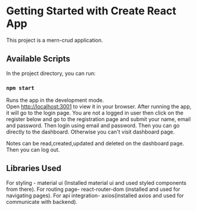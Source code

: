 # Getting Started with Create React App

This project is a mern-crud application.

## Available Scripts

In the project directory, you can run:

### `npm start`

Runs the app in the development mode.\
Open [http://localhost:3001](http://localhost:3001) to view it in your browser.
After running the app, it will go to the login page. You are not a logged in user then click on the register below and go to the registration page and submit your name, email and password.
Then login using email and password. Then you can go directly to the dashboard. Otherwise you can't visit dashboard page.

Notes can be read,created,updated and deleted on the dashboard page. Then you can log out.

## Libraries Used
For styling - material ui (Installed material ui and used styled components from there).
For routing page- react-router-dom (installed and used for navigating pages).
For api integration- axios(installed axios and used for communicate with backend).










